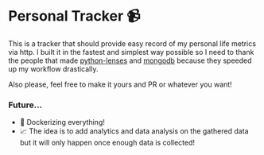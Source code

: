 # Personal Tracker 📹

This is a tracker that should provide easy record of my personal life metrics via http. I built it in the fastest and simplest way possible so I need to thank the people that made [python-lenses](https://tex.stackexchange.com/questions/181037/systeme-package) and [mongodb]() because they speeded up my workflow drastically.

Also please, feel free to make it yours and PR or whatever you want!

### Future...
- 🐳 Dockerizing everything!
- 📈 The idea is to add analytics and data analysis on the gathered data but it will only happen once enough data is collected!
